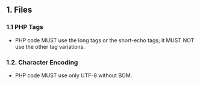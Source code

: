 ## 1. Files
### 1.1 PHP Tags
- PHP code MUST use the long <?php ?> tags or the short-echo <?= ?> tags; it MUST NOT use the other tag variations.
### 1.2. Character Encoding
- PHP code MUST use only UTF-8 without BOM.
